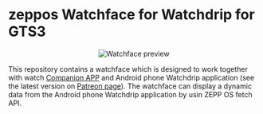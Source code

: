  # zeppos Watchface for Watchdrip for GTS3
 <p align="center">
 <img src="[https://raw.githubusercontent.com/bigdigital/zeppos_watchdrip_timer_wf/5d58da9cf91b96d08a0c451307865db9d05610df/assets/gtr-3-pro/images/preview.png](https://raw.githubusercontent.com/sedy89/zeppos_watchdrip_timer_wf/gts3_color/assets/gts3/images/preview.png)" alt="Watchface preview"/>
 </p>
 This repository contains a watchface which is designed to work together with watch <a href="https://github.com/bigdigital/zeppos_watchdrip_app">Companion APP</a>  and Android phone Watchdrip application (see the latest version on <a href="https://www.patreon.com/xdrip_miband">Patreon page</a>). 
 The watchface can display a dynamic data from the Android phone Watchdrip application by usin ZEPP OS fetch API.

